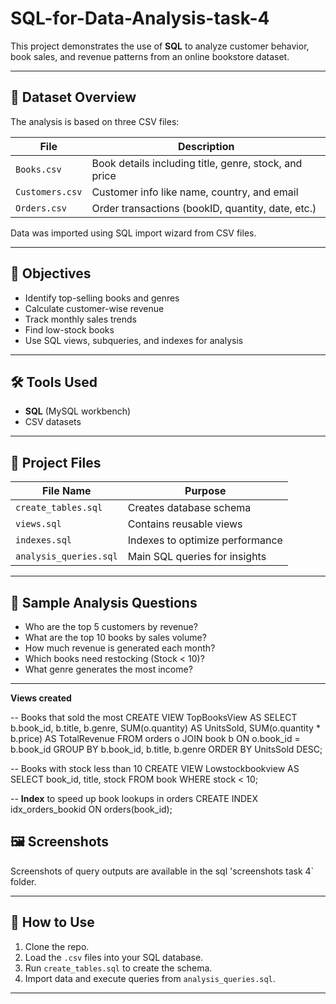 # SQL-for-Data-Analysis-task-4

This project demonstrates the use of **SQL** to analyze customer behavior, book sales, and revenue patterns from an online bookstore dataset.

---

## 📁 Dataset Overview

The analysis is based on three CSV files:

| File         | Description                             |
|--------------|-----------------------------------------|
| `Books.csv`  | Book details including title, genre, stock, and price |
| `Customers.csv` | Customer info like name, country, and email |
| `Orders.csv` | Order transactions (bookID, quantity, date, etc.) | <br>

Data was imported using SQL import wizard from CSV files.

---

## 🎯 Objectives

- Identify top-selling books and genres
- Calculate customer-wise revenue
- Track monthly sales trends
- Find low-stock books
- Use SQL views, subqueries, and indexes for analysis

---

## 🛠️ Tools Used

- **SQL** (MySQL workbench)
- CSV datasets

---

## 📄 Project Files

| File Name             | Purpose                            |
|------------------------|------------------------------------|
| `create_tables.sql`    | Creates database schema            |
| `views.sql`            | Contains reusable views            |
| `indexes.sql`          | Indexes to optimize performance    |
| `analysis_queries.sql` | Main SQL queries for insights      |

---

## 🧠 Sample Analysis Questions

- Who are the top 5 customers by revenue?
- What are the top 10 books by sales volume?
- How much revenue is generated each month?
- Which books need restocking (Stock < 10)?
- What genre generates the most income?

---

**Views created**

-- Books that sold the most
CREATE VIEW TopBooksView AS
SELECT b.book_id, b.title, b.genre, SUM(o.quantity) AS UnitsSold,
       SUM(o.quantity * b.price) AS TotalRevenue
FROM orders o
JOIN book b ON o.book_id = b.book_id
GROUP BY b.book_id, b.title, b.genre
ORDER BY UnitsSold DESC;<br>




-- Books with stock less than 10
CREATE VIEW Lowstockbookview AS
SELECT book_id, title, stock
FROM book
WHERE stock < 10; <br>


-- **Index** to speed up book lookups in orders
CREATE INDEX idx_orders_bookid ON orders(book_id);<br>

## 🖼️ Screenshots

Screenshots of query outputs are available in the sql 'screenshots task 4` folder.

---


## 🚀 How to Use

1. Clone the repo.
2. Load the `.csv` files into your SQL database.
3. Run `create_tables.sql` to create the schema.
4. Import data and execute queries from `analysis_queries.sql`.

---

